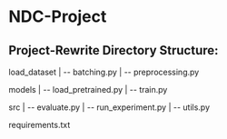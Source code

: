 # NDC-Project

## Project-Rewrite Directory Structure:

load_dataset
| -- batching.py
| -- preprocessing.py

models
| -- load_pretrained.py
| -- train.py

src
| -- evaluate.py
| -- run_experiment.py
| -- utils.py

requirements.txt

